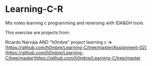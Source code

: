 # Learning-C-R
Mis notes learning c programming and reversing with IDA&GH tools 

This exercise are projects from:

Ricardo Narvaja
AND
"h0mbre" project learning c => [https://github.com/h0mbre/Learning-C/tree/master/Assignment-02](https://github.com/h0mbre/Learning-C/tree/master)https://github.com/h0mbre/Learning-C/tree/master
